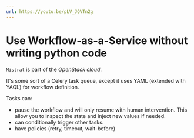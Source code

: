 ```yaml
---
url: https://youtu.be/pLV_JQVTn2g
---
```


# Use Workflow-as-a-Service without writing python code

`Mistral` is part of the *OpenStack cloud*.

It's some sort of a Celery task queue, except it uses YAML (extended with YAQL) for workflow definition.

Tasks can:

- pause the workflow and will only resume with human intervention. This allow you to inspect the state and inject new values if needed.
- can conditionally trigger other tasks.
- have policies (retry, timeout, wait-before)